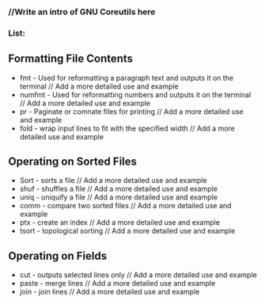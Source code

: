 ### //Write an intro of GNU Coreutils here

### List:
## Formatting File Contents
* fmt - Used for reformatting a paragraph text and outputs it on the terminal
// Add a more detailed use and example
* numfmt - Used for reformatting numbers and outputs it on the terminal
// Add a more detailed use and example
* pr - Paginate or comnate files for printing
// Add a more detailed use and example
* fold - wrap input lines to fit with the specified width
// Add a more detailed use and example
 
## Operating on Sorted Files
* Sort - sorts a file
// Add a more detailed use and example
* shuf - shuffles a file
// Add a more detailed use and example
* uniq - uniquify a file
// Add a more detailed use and example
* comm - compare two sorted files
// Add a more detailed use and example
* ptx - create an index
// Add a more detailed use and example
* tsort - topological sorting
// Add a more detailed use and example

## Operating on Fields
* cut - outputs selected lines only
// Add a more detailed use and example
* paste - merge lines
// Add a more detailed use and example
* join - join lines
// Add a more detailed use and example

